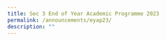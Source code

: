 ```yaml
---
title: Sec 3 End of Year Academic Programme 2023
permalink: /announcements/eyap23/
description: ""
---
```

